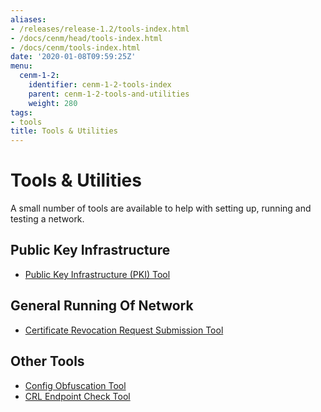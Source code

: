 ```yaml
---
aliases:
- /releases/release-1.2/tools-index.html
- /docs/cenm/head/tools-index.html
- /docs/cenm/tools-index.html
date: '2020-01-08T09:59:25Z'
menu:
  cenm-1-2:
    identifier: cenm-1-2-tools-index
    parent: cenm-1-2-tools-and-utilities
    weight: 280
tags:
- tools
title: Tools & Utilities
---
```



# Tools & Utilities

A small number of tools are available to help with setting up, running and testing a network.


## Public Key Infrastructure



* [Public Key Infrastructure (PKI) Tool](pki-tool.md)




## General Running Of Network



* [Certificate Revocation Request Submission Tool](tool-crr-submission.md)




## Other Tools



* [Config Obfuscation Tool](config-obfuscation-tool.md)
* [CRL Endpoint Check Tool](crl-endpoint-check-tool.md)
